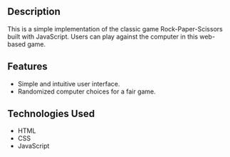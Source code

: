 ## Description
This is a simple implementation of the classic game Rock-Paper-Scissors built with JavaScript. Users can play against the computer in this web-based game.
## Features
- Simple and intuitive user interface.
- Randomized computer choices for a fair game.
## Technologies Used
- HTML
- CSS
- JavaScript
